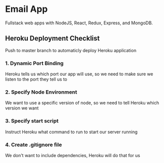 # Email App #
Fullstack web apps with NodeJS, React, Redux, Express, and MongoDB.

## Heroku Deployment Checklist ##

Push to master branch to automaticly deploy Heroku application

### 1. Dynamic Port Binding ###
Heroku tells us which port our app will use, so we need to make sure we listen to the port they tell us to
### 2. Specify Node Environment ###
We want to use a specific version of node, so we need to tell Heroku which version we want
### 3. Specify start script ###
Instruct Heroku what command to run to start our server running
### 4. Create .gitignore file ###
We don't want to include dependencies, Heroku will do that for us
